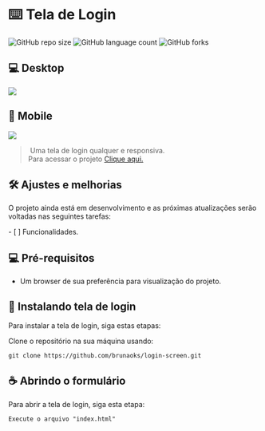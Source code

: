 # ⌨️ Tela de Login 
  
 ![GitHub repo size](https://img.shields.io/github/repo-size/brunaoks/login-screen?style=for-the-badge) 
 ![GitHub language count](https://img.shields.io/github/languages/count/brunaoks/login-screen?style=for-the-badge) 
 ![GitHub forks](https://img.shields.io/github/forks/brunaoks/login-screen?style=for-the-badge)   

## 💻 Desktop
<img src="https://user-images.githubusercontent.com/102770109/202873396-41c94399-bd3c-4184-8153-0e28b518ddd6.jpg"  />

## 📱 Mobile
<img src="https://user-images.githubusercontent.com/102770109/202873568-4e3c7d10-fef4-4a15-8d82-881437048821.png"  />

 > Uma tela de login qualquer e responsiva.<br> Para acessar o projeto <a href="https://brunaoks.github.io/login-screen/" target="_blank">Clique aqui.</a>
  
 ## 🛠️ Ajustes e melhorias 
  
 O projeto ainda está em desenvolvimento e as próximas atualizações serão voltadas nas seguintes tarefas: 
  
 - [ ] Funcionalidades.
  
 ## 💻 Pré-requisitos

* Um browser de sua preferência para visualização do projeto.

## 🚀 Instalando tela de login

Para instalar a tela de login, siga estas etapas:

Clone o repositório na sua máquina usando:
```
git clone https://github.com/brunaoks/login-screen.git
```
   
 ## ☕ Abrindo o formulário 
  
 Para abrir a tela de login, siga esta etapa: 
  
 ``` 
 Execute o arquivo "index.html"
 ```
